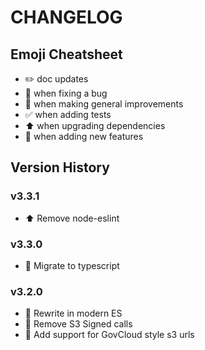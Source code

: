 # CHANGELOG

## Emoji Cheatsheet
- :pencil2: doc updates
- :bug: when fixing a bug
- :rocket: when making general improvements
- :white_check_mark: when adding tests
- :arrow_up: when upgrading dependencies
- :tada: when adding new features

## Version History

### v3.3.1

- :arrow_up: Remove node-eslint

### v3.3.0

- :tada: Migrate to typescript

### v3.2.0

- :rocket: Rewrite in modern ES
- :rocket: Remove S3 Signed calls
- :bug: Add support for GovCloud style s3 urls

